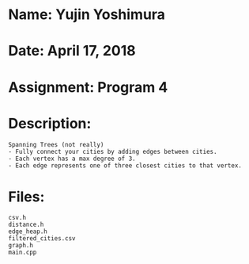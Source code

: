 # Name: Yujin Yoshimura
# Date: April 17, 2018
# Assignment: Program 4
# Description:
    Spanning Trees (not really)
    - Fully connect your cities by adding edges between cities.
    - Each vertex has a max degree of 3.
    - Each edge represents one of three closest cities to that vertex.

# Files:
    csv.h
    distance.h
    edge_heap.h
    filtered_cities.csv
    graph.h
    main.cpp
